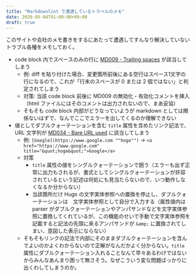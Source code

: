 ```yaml
---
title: "Markdownlint で遭遇しているトラベルのメモ"
date: 2020-05-04T01:00:00+09:00
draft: true
---
```


このサイトや会社のメモ書きをするにあたって遭遇してすんなり解決していないトラブル各種をメモしておく。

- code block 内でスペースのみの行に [MD009 - Trailing spaces](https://github.com/DavidAnson/markdownlint/blob/v0.20.2/doc/Rules.md#md009---trailing-spaces) が該当してしまう
  - 例:  diff を貼り付けた場合、変更箇所前後にある空行はスペース1文字の行になるので、これが「行末のスペースが 0 または 2 個ではない」と判定されてしまう
  - 対策: 当該 code block 前後に MD009 の無効化・有効化コメントを挿入（html ファイルにはそのコメントは出力されないので、まあ妥協）
  - そもそも code block 内部がどうなっていようが markdown としては関係ないはずで、なんでここでエラーを出してくるのか理解できない
- 値としてダブルクォーテーションを含む `title` 属性を含めたリンク記法で、URL 文字列が [MD034 - Bare URL used](https://github.com/DavidAnson/markdownlint/blob/v0.20.2/doc/Rules.md#md034---bare-url-used) に該当してしまう
  - 例: `[Google](https://www.google.com ""hoge"")` → `<a href="https://www.google.com" title="&quot;hoge&quot;">Google</a>`
  - 対策
    - `title` 属性の値をシングルクォーテーションで囲う（エラーも出ず正常に出力もされるが、書式としてシングルクォーテーションが許容されているという記述は何処にも見当たらないので、いつ動作しなくなるか分からない）
    - 当該箇所だけ Hugo の文字実体参照への置換を停止し、ダブルクォーテーションは　文字実体参照として自分で入力する（属性値内は parser がダブルクォーテーションやアンパサンドなどを文字実体参照に置換してくれているが、この機能のせいで手動で文字実体参照を記載すると記法の先頭に来るアンパサンドが `&amp;` に置換されてしまい、意図した表示にならない）
  - そもそもリンクの記法で内部にそのままダブルクォーテーションを含んでよいのかよくわからないので正解がなんだかよく分からない。`title` 属性にダブルクォーテーション入れることなんて早々あるわけではないからみんなあんまり困って無さそう。なぜこういう変な問題ばっかりに出くわしてしまうのか。
